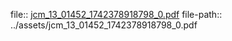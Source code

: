 file:: [jcm_13_01452_1742378918798_0.pdf](../assets/jcm_13_01452_1742378918798_0.pdf)
file-path:: ../assets/jcm_13_01452_1742378918798_0.pdf
